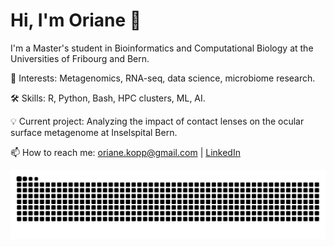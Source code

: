 # Hi, I'm Oriane 👋
I'm a Master's student in Bioinformatics and Computational Biology at the Universities of Fribourg and Bern.

🔬 Interests: Metagenomics, RNA-seq, data science, microbiome research.

🛠️ Skills: R, Python, Bash, HPC clusters,  ML, AI.

💡 Current project: Analyzing the impact of contact lenses on the ocular surface metagenome at Inselspital Bern.

📫 How to reach me: oriane.kopp@gmail.com | [LinkedIn](https://www.linkedin.com/in/oriane-solange-kopp/)

![Snake animation](https://github.com/lieselty/lieselty/blob/output/github-contribution-grid-snake-dark.svg)
